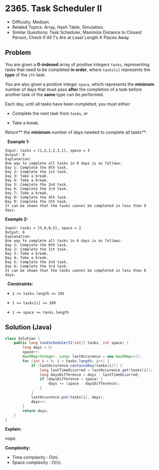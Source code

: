# 2365. Task Scheduler II

- Difficulty: Medium.
- Related Topics: Array, Hash Table, Simulation.
- Similar Questions: Task Scheduler, Maximize Distance to Closest Person, Check If All 1's Are at Least Length K Places Away.

## Problem

You are given a **0-indexed** array of positive integers ```tasks```, representing tasks that need to be completed **in order**, where ```tasks[i]``` represents the **type** of the ```ith``` task.

You are also given a positive integer ```space```, which represents the **minimum** number of days that must pass **after** the completion of a task before another task of the **same** type can be performed.

Each day, until all tasks have been completed, you must either:


	
- Complete the next task from ```tasks```, or
	
- Take a break.


Return** the **minimum** number of days needed to complete all tasks**.

 
**Example 1:**

```
Input: tasks = [1,2,1,2,3,1], space = 3
Output: 9
Explanation:
One way to complete all tasks in 9 days is as follows:
Day 1: Complete the 0th task.
Day 2: Complete the 1st task.
Day 3: Take a break.
Day 4: Take a break.
Day 5: Complete the 2nd task.
Day 6: Complete the 3rd task.
Day 7: Take a break.
Day 8: Complete the 4th task.
Day 9: Complete the 5th task.
It can be shown that the tasks cannot be completed in less than 9 days.
```

**Example 2:**

```
Input: tasks = [5,8,8,5], space = 2
Output: 6
Explanation:
One way to complete all tasks in 6 days is as follows:
Day 1: Complete the 0th task.
Day 2: Complete the 1st task.
Day 3: Take a break.
Day 4: Take a break.
Day 5: Complete the 2nd task.
Day 6: Complete the 3rd task.
It can be shown that the tasks cannot be completed in less than 6 days.
```

 
**Constraints:**


	
- ```1 <= tasks.length <= 105```
	
- ```1 <= tasks[i] <= 109```
	
- ```1 <= space <= tasks.length```



## Solution (Java)

```java
class Solution {
    public long taskSchedulerII(int[] tasks, int space) {
        long days = 0;
        space++;
        HashMap<Integer, Long> lastOccurence = new HashMap<>();
        for (int i = 0; i < tasks.length; i++) {
            if (lastOccurence.containsKey(tasks[i])) {
                long lastTimeOccurred = lastOccurence.get(tasks[i]);
                long daysDifference = days - lastTimeOccurred;
                if (daysDifference < space) {
                    days += (space - daysDifference);
                }
            }
            lastOccurence.put(tasks[i], days);
            days++;
        }
        return days;
    }
}
```

**Explain:**

nope.

**Complexity:**

* Time complexity : O(n).
* Space complexity : O(n).
